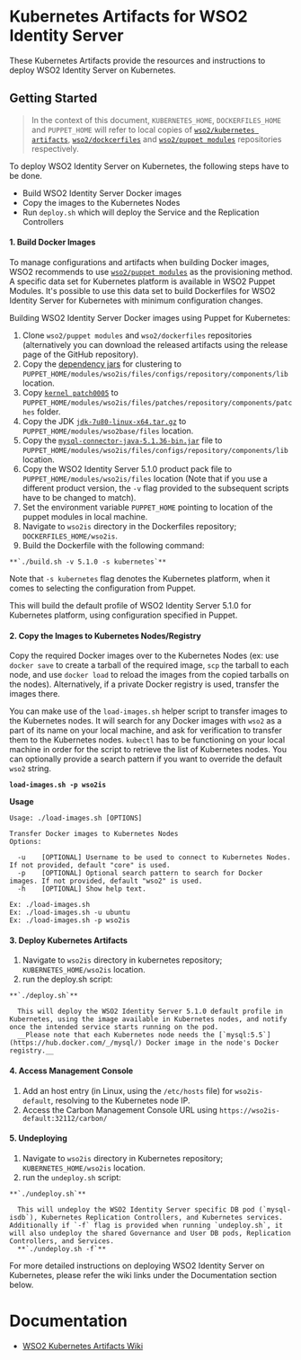 # Kubernetes Artifacts for WSO2 Identity Server #
These Kubernetes Artifacts provide the resources and instructions to deploy WSO2 Identity Server on Kubernetes.

## Getting Started
>In the context of this document, `KUBERNETES_HOME`, `DOCKERFILES_HOME` and `PUPPET_HOME` will refer to local copies of [`wso2/kubernetes artifacts`](https://github.com/wso2/kubernetes-artifacts/), [`wso2/dockcerfiles`](https://github.com/wso2/Dockerfiles/) and [`wso2/puppet modules`](https://github.com/wso2/puppet-modules) repositories respectively.

To deploy WSO2 Identity Server on Kubernetes, the following steps have to be done.
* Build WSO2 Identity Server Docker images
* Copy the images to the Kubernetes Nodes
* Run `deploy.sh` which will deploy the Service and the Replication Controllers

#### 1. Build Docker Images

To manage configurations and artifacts when building Docker images, WSO2 recommends to use [`wso2/puppet modules`](https://github.com/wso2/puppet-modules) as the provisioning method. A specific data set for Kubernetes platform is available in WSO2 Puppet Modules. It's possible to use this data set to build Dockerfiles for WSO2 Identity Server for Kubernetes with minimum configuration changes.

Building WSO2 Identity Server Docker images using Puppet for Kubernetes:

  1. Clone `wso2/puppet modules` and `wso2/dockerfiles` repositories (alternatively you can download the released artifacts using the release page of the GitHub repository).
  2. Copy the [dependency jars](https://docs.wso2.com/display/KA100/Kubernetes+Membership+Scheme+for+WSO2+Carbon) for clustering to `PUPPET_HOME/modules/wso2is/files/configs/repository/components/lib` location.
  3. Copy  [`kernel patch0005`](http://product-dist.wso2.com/downloads/carbon/4.4.1/patch0005/WSO2-CARBON-PATCH-4.4.1-0005.zip) to `PUPPET_HOME/modules/wso2is/files/patches/repository/components/patches` folder.
  3. Copy the JDK [`jdk-7u80-linux-x64.tar.gz`](http://www.oracle.com/technetwork/java/javase/downloads/jdk7-downloads-1880260.html) to `PUPPET_HOME/modules/wso2base/files` location.
  4. Copy the [`mysql-connector-java-5.1.36-bin.jar`](http://mvnrepository.com/artifact/mysql/mysql-connector-java/5.1.36) file to `PUPPET_HOME/modules/wso2is/files/configs/repository/components/lib` location.
  5. Copy the WSO2 Identity Server 5.1.0 product pack file to `PUPPET_HOME/modules/wso2is/files` location (Note that if you use a different product version, the `-v` flag provided to the subsequent scripts have to be changed to match).
  6. Set the environment variable `PUPPET_HOME` pointing to location of the puppet modules in local machine.
  7. Navigate to `wso2is` directory in the Dockerfiles repository; `DOCKERFILES_HOME/wso2is`.
  8. Build the Dockerfile with the following command:

    **`./build.sh -v 5.1.0 -s kubernetes`**

  Note that `-s kubernetes` flag denotes the Kubernetes platform, when it comes to selecting the configuration from Puppet.

  This will build the default profile of WSO2 Identity Server 5.1.0 for Kubernetes platform, using configuration specified in Puppet.

#### 2. Copy the Images to Kubernetes Nodes/Registry

Copy the required Docker images over to the Kubernetes Nodes (ex: use `docker save` to create a tarball of the required image, `scp` the tarball to each node, and use `docker load` to reload the images from the copied tarballs on the nodes). Alternatively, if a private Docker registry is used, transfer the images there.

You can make use of the `load-images.sh` helper script to transfer images to the Kubernetes nodes. It will search for any Docker images with `wso2` as a part of its name on your local machine, and ask for verification to transfer them to the Kubernetes nodes. `kubectl` has to be functioning on your local machine in order for the script to retrieve the list of Kubernetes nodes. You can optionally provide a search pattern if you want to override the default `wso2` string.

**`load-images.sh -p wso2is`**

**Usage**
```
Usage: ./load-images.sh [OPTIONS]

Transfer Docker images to Kubernetes Nodes
Options:

  -u	[OPTIONAL] Username to be used to connect to Kubernetes Nodes. If not provided, default "core" is used.
  -p	[OPTIONAL] Optional search pattern to search for Docker images. If not provided, default "wso2" is used.
  -h	[OPTIONAL] Show help text.

Ex: ./load-images.sh
Ex: ./load-images.sh -u ubuntu
Ex: ./load-images.sh -p wso2is
```

#### 3. Deploy Kubernetes Artifacts
  1. Navigate to `wso2is` directory in kubernetes repository; `KUBERNETES_HOME/wso2is` location.
  2. run the deploy.sh script:

    **`./deploy.sh`**

      This will deploy the WSO2 Identity Server 5.1.0 default profile in Kubernetes, using the image available in Kubernetes nodes, and notify once the intended service starts running on the pod.
      __Please note that each Kubernetes node needs the [`mysql:5.5`](https://hub.docker.com/_/mysql/) Docker image in the node's Docker registry.__

#### 4. Access Management Console
  1. Add an host entry (in Linux, using the `/etc/hosts` file) for `wso2is-default`, resolving to the Kubernetes node IP.
  2. Access the Carbon Management Console URL using `https://wso2is-default:32112/carbon/`

#### 5. Undeploying
  1. Navigate to `wso2is` directory in Kubernetes repository; `KUBERNETES_HOME/wso2is` location.
  2. run the `undeploy.sh` script:

    **`./undeploy.sh`**

      This will undeploy the WSO2 Identity Server specific DB pod (`mysql-isdb`), Kubernetes Replication Controllers, and Kubernetes services. Additionally if `-f` flag is provided when running `undeploy.sh`, it will also undeploy the shared Governance and User DB pods, Replication Controllers, and Services.
      **`./undeploy.sh -f`**

For more detailed instructions on deploying WSO2 Identity Server on Kubernetes, please refer the wiki links under the Documentation section below.

# Documentation
* [WSO2 Kubernetes Artifacts Wiki](https://docs.wso2.com/display/KA100/WSO2+Kubernetes+Artifacts)
